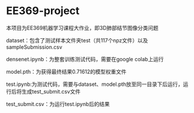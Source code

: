 # EE369-project

本项目为EE369机器学习课程大作业，即3D肺部结节图像分类问题

dataset：包含了测试样本文件夹test（共117个npz文件）以及sampleSubmission.csv

densenet.ipynb：为整套训练测试代码，需要在google colab上运行

model.pth：为获得最终结果0.71612的模型权重文件

test.ipynb:为测试代码，需要与dataset、model.pth放至同一目录下后运行，运行后将生成test_submit.csv文件

test_submit.csv：为运行test.ipynb后的结果
